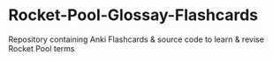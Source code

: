 # Rocket-Pool-Glossay-Flashcards
Repository containing Anki Flashcards &amp; source code to learn &amp; revise Rocket Pool terms
